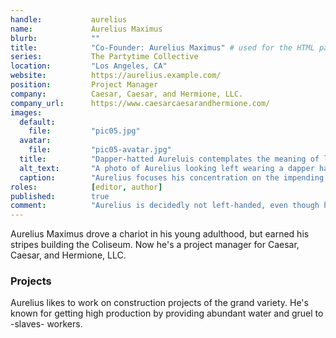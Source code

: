 ```yaml
---
handle:           aurelius
name:             Aurelius Maximus
blurb:            ""
title:            "Co-Founder: Aurelius Maximus" # used for the HTML page title tag
series:           The Partytime Collective
location:         "Los Angeles, CA"
website:          https://aurelius.example.com/
position:         Project Manager
company:          Caesar, Caesar, and Hermione, LLC.
company_url:      https://www.caesarcaesarandhermione.com/
images:
  default:
    file:         "pic05.jpg"
  avatar:
    file:         "pic05-avatar.jpg"
  title:          "Dapper-hatted Aureluis contemplates the meaning of life."
  alt_text:       "A photo of Aurelius looking left wearing a dapper hat."
  caption:        "Aurelius focuses his concentration on the impending aha moment barreling straight at him."
roles:            [editor, author]
published:        true
comment:          "Aurelius is decidedly not left-handed, even though he's looking left."
---
```


Aurelius Maximus drove a chariot in his young adulthood, but earned his stripes building the Coliseum. Now he's a project manager for Caesar, Caesar, and Hermione, LLC.

### Projects

Aurelius likes to work on construction projects of the grand variety. He's known for getting high production by providing abundant water and gruel to -slaves- workers.
